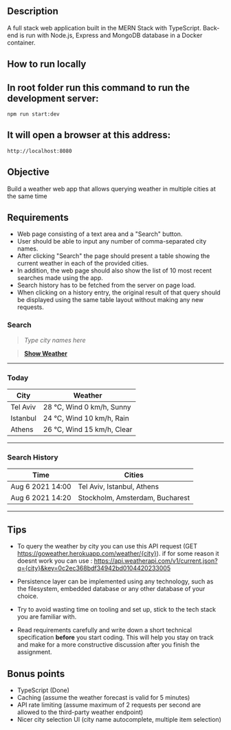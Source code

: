 ## Description

A full stack web application built in the MERN Stack with TypeScript. Back-end is run with Node.js, Express and MongoDB database in a Docker container.

## How to run locally

In root folder run this command to run the development server:
-----
    npm run start:dev

It will open a browser at this address:
-----
    http://localhost:8080

## Objective

Build a weather web app that allows querying weather in multiple cities at the same time

## Requirements

- Web page consisting of a text area and a "Search" button.
- User should be able to input any number of comma-separated city names.
- After clicking "Search" the page should present a table showing the current weather in each of the provided cities.
- In addition, the web page should also show the list of 10 most recent searches made using the app.
- Search history has to be fetched from the server on page load.
- When clicking on a history entry, the original result of that query should be displayed using the same table layout without making any new requests.

### Search

> _Type city names here_

> [**Show Weather**]()

---

### Today

| City     | Weather                    |
| -------- | -------------------------- |
| Tel Aviv | 28 °C, Wind 0 km/h, Sunny  |
| Istanbul | 24 °C, Wind 10 km/h, Rain  |
| Athens   | 26 °C, Wind 15 km/h, Clear |

---

### Search History

| Time             | Cities                          |
| ---------------- | ------------------------------- |
| Aug 6 2021 14:00 | Tel Aviv, Istanbul, Athens      |
| Aug 6 2021 14:20 | Stockholm, Amsterdam, Bucharest |

---

## Tips

- To query the weather by city you can use this API request (GET https://goweather.herokuapp.com/weather/{city}).
  if for some reason it doesnt work you can use : 
https://api.weatherapi.com/v1/current.json?q={city}&key=0c2ec368bdf34942bd0104420233005

- Persistence layer can be implemented using any technology, such as the filesystem, embedded database or any other database of your choice.
- Try to avoid wasting time on tooling and set up, stick to the tech stack you are familiar with.
- Read requirements carefully and write down a short technical specification **before** you start coding. This will help you stay on track and make for a more constructive discussion after you finish the assignment.

## Bonus points

- TypeScript (Done)
- Caching (assume the weather forecast is valid for 5 minutes)
- API rate limiting (assume maximum of 2 requests per second are allowed to the third-party weather endpoint)
- Nicer city selection UI (city name autocomplete, multiple item selection)
